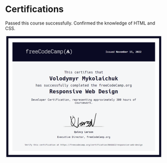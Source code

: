 # Certifications

Passed this course successfully. Confirmed the knowledge of HTML and CSS. 

![Сертифікат](https://github.com/Webbb3/freeCodeCamp/blob/master/image/image.png)
